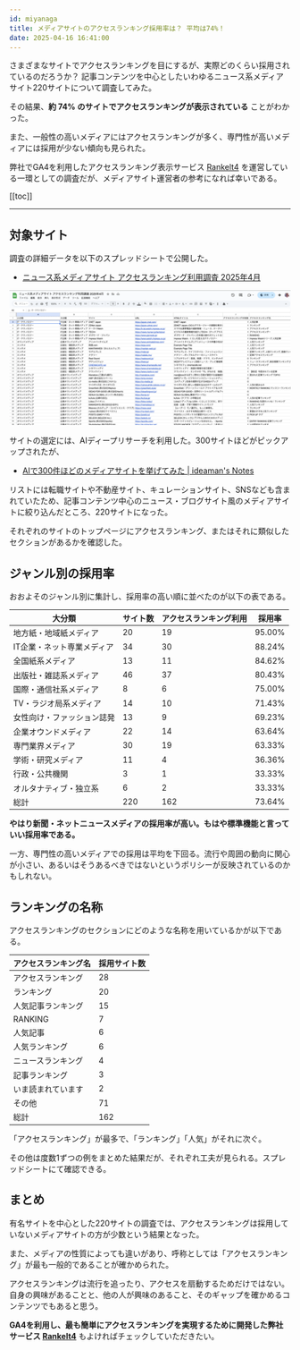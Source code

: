 ```yaml
---
id: miyanaga
title: メディアサイトのアクセスランキング採用率は？ 平均は74%！
date: 2025-04-16 16:41:00
---
```


さまざまなサイトでアクセスランキングを目にするが、実際どのくらい採用されているのだろうか？ 記事コンテンツを中心としたいわゆるニュース系メディアサイト220サイトについて調査してみた。

その結果、**約 74% のサイトでアクセスランキングが表示されている** ことがわかった。

また、一般性の高いメディアにはアクセスランキングが多く、専門性が高いメディアには採用が少ない傾向も見られた。

弊社でGA4を利用したアクセスランキング表示サービス [Rankelt4](https://ranklet4.com/) を運営している一環としての調査だが、メディアサイト運営者の参考になれば幸いである。

[[toc]]

---

## 対象サイト

調査の詳細データを以下のスプレッドシートで公開した。

- [ニュース系メディアサイト アクセスランキング利用調査 2025年4月](https://docs.google.com/spreadsheets/d/1ldTw-apT69OTirMaPESrE0ehSi3_dFQUYxEaWOJvTIE/edit?usp=sharing)

![ニュース系メディアサイト アクセスランキング利用調査 2025年4月](./access-ranking-adoption/spreadsheet.png)

サイトの選定には、AIディープリサーチを利用した。300サイトほどがピックアップされたが、

- [AIで300件ほどのメディアサイトを挙げてみた | ideaman's Notes](https://notes.ideamans.com/posts/2025/media-sites.html)

リストには転職サイトや不動産サイト、キュレーションサイト、SNSなども含まれていたため、記事コンテンツ中心のニュース・ブログサイト風のメディアサイトに絞り込んだところ、220サイトになった。

それぞれのサイトのトップページにアクセスランキング、またはそれに類似したセクションがあるかを確認した。

## ジャンル別の採用率

おおよそのジャンル別に集計し、採用率の高い順に並べたのが以下の表である。

| 大分類 | サイト数 | アクセスランキング利用 | 採用率 |
| --- | --- | --- | --- |
| 地方紙・地域紙メディア | 20 | 19 | 95.00% |
| IT企業・ネット専業メディア | 34 | 30 | 88.24% |
| 全国紙系メディア | 13 | 11 | 84.62% |
| 出版社・雑誌系メディア | 46 | 37 | 80.43% |
| 国際・通信社系メディア | 8 | 6 | 75.00% |
| TV・ラジオ局系メディア | 14 | 10 | 71.43% |
| 女性向け・ファッション誌発 | 13 | 9 | 69.23% |
| 企業オウンドメディア | 22 | 14 | 63.64% |
| 専門業界メディア | 30 | 19 | 63.33% |
| 学術・研究メディア | 11 | 4 | 36.36% |
| 行政・公共機関 | 3 | 1 | 33.33% |
| オルタナティブ・独立系 | 6 | 2 | 33.33% |
| 総計 | 220 | 162 | 73.64% |

**やはり新聞・ネットニュースメディアの採用率が高い。もはや標準機能と言っていい採用率である。**

一方、専門性の高いメディアでの採用は平均を下回る。流行や周囲の動向に関心が小さい、あるいはそうあるべきではないというポリシーが反映されているのかもしれない。

## ランキングの名称

アクセスランキングのセクションにどのような名称を用いているかが以下である。

| アクセスランキング名 | 採用サイト数 |
| --- | --- |
| アクセスランキング | 28 |
| ランキング | 20 |
| 人気記事ランキング | 15 |
| RANKING | 7 |
| 人気記事 | 6 |
| 人気ランキング | 6 |
| ニュースランキング | 4 |
| 記事ランキング | 3 |
| いま読まれています | 2 |
| その他 | 71 |
| 総計 | 162 |

「アクセスランキング」が最多で、「ランキング」「人気」がそれに次ぐ。

その他は度数1ずつの例をまとめた結果だが、それぞれ工夫が見られる。スプレッドシートにて確認できる。

## まとめ

有名サイトを中心とした220サイトの調査では、アクセスランキングは採用していないメディアサイトの方が少数という結果となった。

また、メディアの性質によっても違いがあり、呼称としては「アクセスランキング」が最も一般的であることが確かめられた。

アクセスランキングは流行を追ったり、アクセスを扇動するためだけではない。自身の興味があることと、他の人が興味のあること、そのギャップを確かめるコンテンツでもあると思う。

**GA4を利用し、最も簡単にアクセスランキングを実現するために開発した弊社サービス [Rankelt4](https://ranklet4.com/)** もよければチェックしていただきたい。
